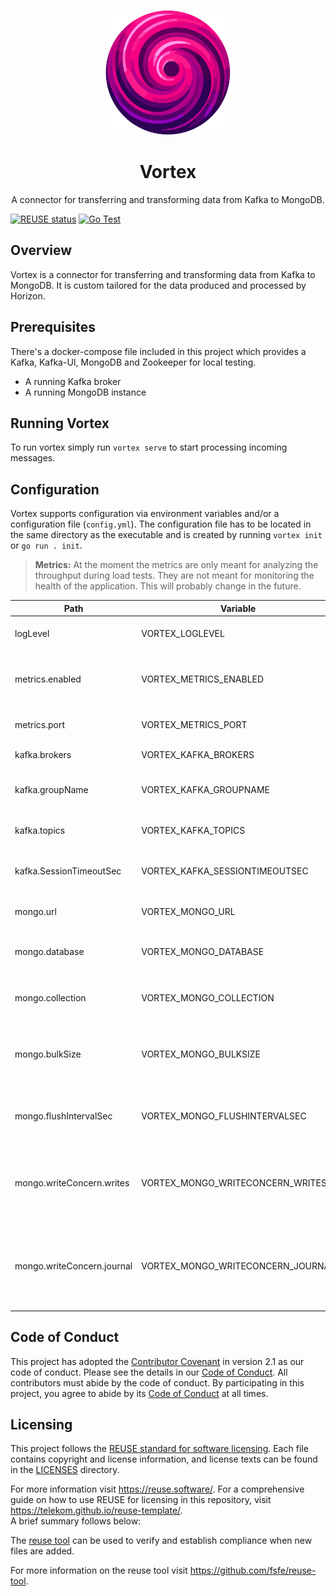 <!--
Copyright 2024 Deutsche Telekom IT GmbH

SPDX-License-Identifier: Apache-2.0
-->

<p align="center">
  <img src="./docs/img/vortex-logo.png" alt="Vortex logo" width="200px" height="200px">
  <h1 align="center">Vortex</h1>
</p>


<p align="center">
  A connector for transferring and transforming data from Kafka to MongoDB.
</p>

[![REUSE status](https://api.reuse.software/badge/github.com/telekom/pubsub-horizon-vortex)](https://api.reuse.software/info/github.com/telekom/pubsub-horizon-vortex)
[![Go Test](https://github.com/telekom/pubsub-horizon-vortex/actions/workflows/go-test.yml/badge.svg)](https://github.com/telekom/pubsub-horizon-vortex/actions/workflows/go-test.yml)

## Overview
Vortex is a connector for transferring and transforming data from Kafka to MongoDB. It is custom tailored for the data 
produced and processed by Horizon.

## Prerequisites
There's a docker-compose file included in this project which provides a Kafka, Kafka-UI, MongoDB and Zookeeper for local testing.
- A running Kafka broker
- A running MongoDB instance

## Running Vortex
To run vortex simply run `vortex serve` to start processing incoming messages.

## Configuration
Vortex supports configuration via environment variables and/or a configuration file (`config.yml`). The configuration file has to be located in the same directory as the executable and is created by running `vortex init` or `go run . init`.

> **Metrics:** At the moment the metrics are only meant for analyzing the throughput during load tests. 
> They are not meant for monitoring the health of the application. This will probably change in the future.


| Path                       | Variable                          | Type          | Default                   | Description                                                                                                                                                  |
|----------------------------|-----------------------------------|---------------|---------------------------|--------------------------------------------------------------------------------------------------------------------------------------------------------------|
| logLevel                   | VORTEX_LOGLEVEL                   | string        | INFO                      | Sets the overall log-level.                                                                                                                                  |
| metrics.enabled            | VORTEX_METRICS_ENABLED            | bool          | false                     | Enable prometheus metrics on the configured port.                                                                                                            |
| metrics.port               | VORTEX_METRICS_PORT               | int           | 8080                      | The port to use for serving metrics.                                                                                                                         |
| kafka.brokers              | VORTEX_KAFKA_BROKERS              | string (list) | [localhost:9092]          | A list of all brokers.                                                                                                                                       |
| kafka.groupName            | VORTEX_KAFKA_GROUPNAME            | string        | vortex                    | The name of the consumer group used by vortex.                                                                                                               |
| kafka.topics               | VORTEX_KAFKA_TOPICS               | string (list) | [status]                  | A list of all topics to subscribe to.                                                                                                                        |
| kafka.SessionTimeoutSec    | VORTEX_KAFKA_SESSIONTIMEOUTSEC    | int           | 40                        | Max seconds to pass before a forced re-balance.                                                                                                              |
| mongo.url                  | VORTEX_MONGO_URL                  | string        | mongodb://localhost:27017 | The MongoDB url to connect to.                                                                                                                               |
| mongo.database             | VORTEX_MONGO_DATABASE             | string        | horizon                   | The name of the database within MongoDB.                                                                                                                     |
| mongo.collection           | VORTEX_MONGO_COLLECTION           | string        | status                    | The name of the collection within MongoDB.                                                                                                                   |
| mongo.bulkSize             | VORTEX_MONGO_BULKSIZE             | int           | 500                       | The maximal amount per bulk-write (triggers a flush if reached).                                                                                             |
| mongo.flushIntervalSec     | VORTEX_MONGO_FLUSHINTERVALSEC     | int           | 30                        | The amount of seconds between flushes of the bulk buffer.                                                                                                    |
| mongo.writeConcern.writes  | VORTEX_MONGO_WRITECONCERN_WRITES  | int           | 1                         | The amount of writes required for a write to be acknowledged. ([See MongoDB docs](https://www.mongodb.com/docs/manual/reference/write-concern/))             |
| mongo.writeConcern.journal | VORTEX_MONGO_WRITECONCERN_JOURNAL | bool          | false                     | Whether new entries have to be written to disk to be acknowledged or not. ([See MongoDB docs](https://www.mongodb.com/docs/manual/reference/write-concern/)) |

## Code of Conduct
This project has adopted the [Contributor Covenant](https://www.contributor-covenant.org/) in version 2.1 as our code of conduct. Please see the details in our [Code of Conduct](CODE_OF_CONDUCT.md). All contributors must abide by the code of conduct.
By participating in this project, you agree to abide by its [Code of Conduct](./CODE_OF_CONDUCT.md) at all times.

## Licensing
This project follows the [REUSE standard for software licensing](https://reuse.software/).
Each file contains copyright and license information, and license texts can be found in the [LICENSES](./LICENSES) directory. 

For more information visit https://reuse.software/.
For a comprehensive guide on how to use REUSE for licensing in this repository, visit https://telekom.github.io/reuse-template/.   
A brief summary follows below:

The [reuse tool](https://github.com/fsfe/reuse-tool) can be used to verify and establish compliance when new files are added.

For more information on the reuse tool visit https://github.com/fsfe/reuse-tool.

